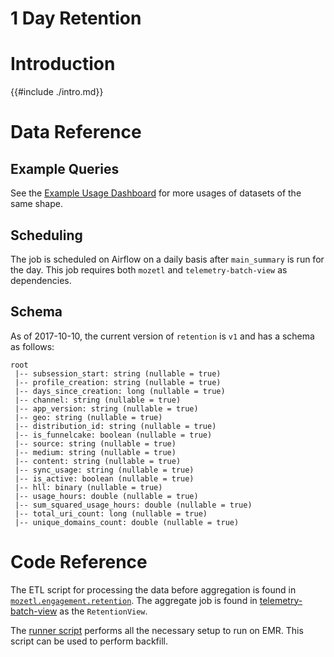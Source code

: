 # 1 Day Retention

<!-- toc -->

# Introduction

{{#include ./intro.md}}

# Data Reference

## Example Queries

See the [Example Usage Dashboard][example_usage] for more usages of datasets of
the same shape.

## Scheduling

The job is scheduled on Airflow on a daily basis after `main_summary` is run
for the day. This job requires both `mozetl` and `telemetry-batch-view` as
dependencies.

## Schema

As of 2017-10-10, the current version of `retention` is `v1` and has a schema
as follows:

```
root
 |-- subsession_start: string (nullable = true)
 |-- profile_creation: string (nullable = true)
 |-- days_since_creation: long (nullable = true)
 |-- channel: string (nullable = true)
 |-- app_version: string (nullable = true)
 |-- geo: string (nullable = true)
 |-- distribution_id: string (nullable = true)
 |-- is_funnelcake: boolean (nullable = true)
 |-- source: string (nullable = true)
 |-- medium: string (nullable = true)
 |-- content: string (nullable = true)
 |-- sync_usage: string (nullable = true)
 |-- is_active: boolean (nullable = true)
 |-- hll: binary (nullable = true)
 |-- usage_hours: double (nullable = true)
 |-- sum_squared_usage_hours: double (nullable = true)
 |-- total_uri_count: long (nullable = true)
 |-- unique_domains_count: double (nullable = true)
```

# Code Reference

The ETL script for processing the data before aggregation is found in
[`mozetl.engagement.retention`][mozetl_job]. The aggregate job is found in
[telemetry-batch-view][tbv_job] as the `RetentionView`.

The [runner script][airflow_job] performs all the necessary setup to run on
EMR. This script can be used to perform backfill.



[example_usage]: https://sql.telemetry.mozilla.org/dashboard/firefox-telemetry-retention-dataset-example-usage
[mozetl_job]: https://github.com/mozilla/python_mozetl/blob/master/mozetl/engagement/retention/job.py
[tbv_job]: https://github.com/mozilla/telemetry-batch-view/blob/master/src/main/scala/com/mozilla/telemetry/views/RetentionView.scala
[airflow_job]: https://github.com/acmiyaguchi/telemetry-airflow/blob/1b4b11d23cdd1191ed2d2be905f116d7c3c67533/jobs/retention.sh

